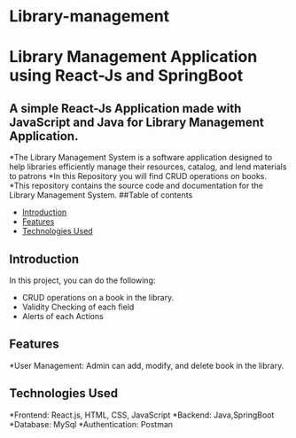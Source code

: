 # Library-management
# Library Management Application using React-Js and SpringBoot
## A simple **React-Js Application** made with **JavaScript** and **Java** for **Library Management Application**.
*The Library Management System is a software application designed to help libraries efficiently manage their resources, catalog, and lend materials to patrons
*In this Repository you will find CRUD operations on books.
*This repository contains the source code and documentation for the Library Management System.
##Table of contents
* [Introduction](#introduction)
* [Features](#features)
* [Technologies Used](#Technologyused)
## Introduction
In this project, you can do the following:
* CRUD operations on a book in the library.
* Validity Checking of each field
* Alerts of each Actions
## Features
*User Management: Admin can add, modify, and delete book in the library.
## Technologies Used
*Frontend: React.js, HTML, CSS, JavaScript
*Backend: Java,SpringBoot
*Database: MySql
*Authentication: Postman
  
